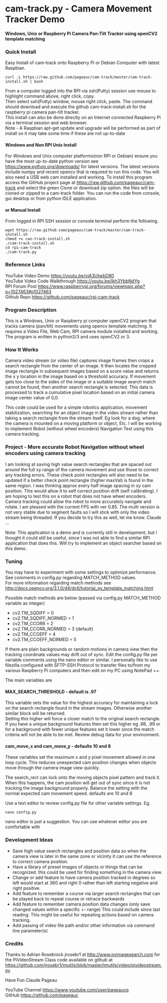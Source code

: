 # cam-track.py  - Camera Movement Tracker Demo
#### Windows, Unix or Raspberry Pi Camera Pan-Tilt Tracker using openCV2 template matching

### Quick Install   
Easy Install of cam-track onto Raspberry Pi or Debian Computer with latest Raspbian. 

    curl -L https://raw.github.com/pageauc/cam-track/master/cam-track-install.sh | bash

From a computer logged into the RPI via ssh(Putty) session use mouse to highlight command above, right click, copy.  
Then select ssh(Putty) window, mouse right click, paste.  The command should 
download and execute the github cam-track-install.sh for the raspberry pi camera pan-tilt tracker.  
This install can also be done directly on an Internet connected Raspberry Pi via a terminal session and web browser.      
Note - A Raspbian apt-get update and upgrade will be performed as part of install 
so it may take some time if these are not up-to-date

#### Windows and Non RPI Unix Install
For Windows and Unix computer platforms(non RPI or Debian) ensure you have the most up-to-date
python version see https://www.python.org/downloads/ for latest versions.  The latest versions
include numpy and recent opencv that is required to run this code.  You will also need a USB
web cam installed and working.  To install this program access the GitHub project page at
https://raw.github.com/pageauc/cam-track and select the green Clone or download zip option.
the files will be cloned or zipped to a cam-track folder.  You can run the code from
console, gui desktop or from python IDLE application. 
 
#### or Manual Install   
From logged in RPI SSH session or console terminal perform the following.

    wget https://raw.github.com/pageauc/cam-track/master/cam-track-install.sh
    chmod +x can-track-install.sh
    ./cam-track-install.sh
    cd rpi-cam-track
    ./cam-track.py

### Reference Links
YouTube Video Demo https://youtu.be/yjA3UtwbD80   
YouTube Video Code Walkthrough https://youtu.be/lkh3YbbNdYg   
RPI Forum Post https://www.raspberrypi.org/forums/viewtopic.php?p=1027463#p1027463  
Github Repo https://github.com/pageauc/rpi-cam-track   
    
### Program Description
This is a Windows, Unix or Raspberry pi computer openCV2 program that tracks camera (pan/tilt)
 movements using opencv template matching. It requires a Video File, Web Cam, 
 RPI camera module installed and working. The program is 
written in python2/3 and uses openCV2 or 3.  

### How It Works
Camera video stream (or video file) captures image frames then crops a search rectangle
from the center of an image. It then locates the cropped image rectangle in subsequent
images based on a score value and returns the x y location in the image based on a
threshold accuracy. If movement gets too close to the sides of the image or
a suitable image search match cannot be found, then another search rectangle
is selected. This data is processed to track a cumulative pixel location based on
an initial camera image center value of 0,0. 
   
This code could be used for a simple robotics application, movement stabilization, 
searching for an object image in the video stream rather than taking a search
rectangle from the stream itself.  Eg look for a dog.
where the camera is mounted on a moving platform or object, Etc. 
I will be working to implement Robot (without wheel encoders) Navigation
Test using this camera tracking.

### Project - More accurate Robot Navigation without wheel encoders using camera tracking
I am looking at saving high value search rectangles that
are spaced out around the full xy range of the camera movement and use those
to correct any tracking errors. These check point rectangles will also need to
be updated if a better check point rectangle (higher maxVal) is found in the same region. 
I was thinking approx every half image spacing in xy cam position. 
This would allow it to self correct position drift (self calibrating). 
I am hoping to test this on a robot that does not have wheel encoders. 
Camera tracking could allow the robot to more accurately navigate and rotate.
I am pleased with the current FPS with ver 0.85. The multi version is not very
stable due to segment faults so I will stick with only the video stream being
threaded. 
If you decide to try this as well, let me know.
Claude ...

Note: This application is a demo and is currently still in development, but I 
thought it could still be useful, since I was not able to find a similar
RPI application that does this.  Will try to implement an object searcher based
on this demo.
                         
### Tuning
You may have to experiment with some settings to optimize performance. See comments in
config.py regarding MATCH_METHOD values.     
For more information regarding match
methods see http://docs.opencv.org/3.1.0/d4/dc6/tutorial_py_template_matching.html

Possible match methods are below (passed via config.py MATCH_METHOD variable as integer)    

* cv2.TM_SQDIFF = 0    
* cv2.TM_SQDIFF_NORMED = 1    
* cv2.TM_CCORR = 2    
* cv2.TM_CCORR_NORMED = 3  (default)  
* cv2.TM_CCOEFF = 4    
* cv2.TM_CCOEFF_NORMED = 5    

If there are plain backgrounds or random motions in camera view then the
tracking coordinate values may drift out of sync.
Edit the config.py file per variable comments using the nano editor or similar.
I personally like to use filezilla configured with SFTP-SSH Protocol to transfer files to/from my
various Raspberry Pi computers and then edit on my PC using NotePad ++.

The main variables are

#### MAX_SEARCH_THRESHOLD - default is .97
This variable sets the value for the highest accuracy for maintaining a 
lock on the search rectangle found in the stream images.  Otherwise another similar block will be returned.  
Setting this higher will force a closer match to the original search rectangle. 
If you have a unique background features then set this higher eg .98, .99 
or for a background with fewer unique features set it lower since the match criteria
will not be able to be met.  Review debug data for your environment.

#### cam_move_x and cam_move_y - defaults 10 and 8
These variables set the maximum x and y pixel movement allowed in one loop cycle.
This reduces unexpected cam position changes when objects move through the 
camera image view quickly.  

The search_rect can lock onto the moving objects pixel pattern and track it. 
When this happens, the cam position will get out of sync since it is not 
tracking the image background properly. Balance the setting with the normal
expected cam movement speed. defaults are 10 and 8

Use a text editor to review config.py file for other variable settings.  Eg. 

    nano config.py
    
nano editor is just a suggestion.  You can use whatever editor you are
comfortable with

### Development Ideas

* Save high value search rectangles and position data so when the camera
view is later in the same zone or vicinity it can use the reference to correct
camera position.
* Have a library of preset images of objects or things that can be recognized.
this could be used for finding something in the camera view.
* Change or add feature to have camera position tracked in degrees so left
would start at 360 and right 0 rather than left starting negative and right positive.
* Add feature to remember a course via larger search rectangles that can be played back
to repeat course or retrace backwards
* Add feature to remember camera position data changes (only save changed values within a
specific +- range) This could include since last reading.  This might be useful for
repeating actions based on camera tracking.
* Add passing of video file path and/or other information via command line parameter(s)

### Credits

Thanks to Adrian Rosebrock jrosebr1 at http://www.pyimagesearch.com 
for the PiVideoStream Class code available on github at
https://github.com/jrosebr1/imutils/blob/master/imutils/video/pivideostream.py

Have Fun Claude Pageau

YouTube Channel https://www.youtube.com/user/pageaucp     
GitHub https://github.com/pageauc   


